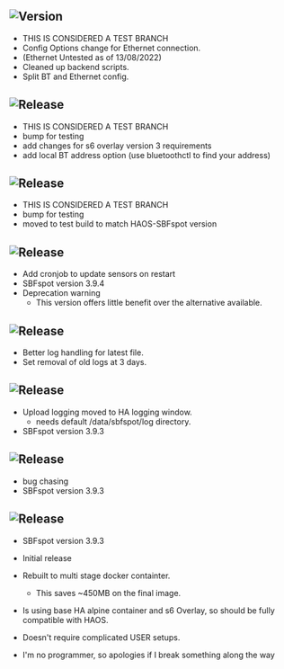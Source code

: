 <!-- https://developers.home-assistant.io/docs/add-ons/presentation#keeping-a-changelog -->

## ![Version](https://img.shields.io/badge/dynamic/yaml?label=Version&query=%24.version&url=https%3A%2F%2Fraw.githubusercontent.com%2Fhabuild%2Fhassio-addons%2Fmain%2Fsbfspot%2Fconfig.yaml)

- THIS IS CONSIDERED A TEST BRANCH
- Config Options change for Ethernet connection.
- (Ethernet Untested as of 13/08/2022)
- Cleaned up backend scripts.
- Split BT and Ethernet config.

## ![Release][release-shield-2022-7-3]

[release-shield-2022-7-3]: https://img.shields.io/badge/version-2022.7.3-blue.svg

- THIS IS CONSIDERED A TEST BRANCH
- bump for testing
- add changes for s6 overlay version 3 requirements
- add local BT address option (use bluetoothctl to find your address)

## ![Release][release-shield-2022-3-6]

[release-shield-2022-3-6]: https://img.shields.io/badge/version-2022.3.6-blue.svg

- THIS IS CONSIDERED A TEST BRANCH
- bump for testing
- moved to test build to match HAOS-SBFspot version

## ![Release][release-shield-2022-3-5]

[release-shield-2022-3-5]: https://img.shields.io/badge/version-2022.3.5-blue.svg

- Add cronjob to update sensors on restart
- SBFspot version 3.9.4
- Deprecation warning
  - This version offers little benefit over the alternative available.

## ![Release][release-shield-2022-3-4]

[release-shield-2022-3-4]: https://img.shields.io/badge/version-2022.3.4-blue.svg

- Better log handling for latest file.
- Set removal of old logs at 3 days.

## ![Release][release-shield-2022-3-3]

[release-shield-2022-3-3]: https://img.shields.io/badge/version-2022.3.3-blue.svg

- Upload logging moved to HA logging window.
  - needs default /data/sbfspot/log directory.
- SBFspot version 3.9.3

## ![Release][release-shield-2022-3-2]

[release-shield-2022-3-2]: https://img.shields.io/badge/version-2022.3.2-blue.svg

- bug chasing
- SBFspot version 3.9.3

## ![Release][release-shield]

[release-shield]: https://img.shields.io/badge/version-2022.3.1-blue.svg

- SBFspot version 3.9.3
- Initial release
- Rebuilt to multi stage docker containter.
  - This saves ~450MB on the final image.
- Is using base HA alpine container and s6 Overlay, so should be fully compatible with HAOS.
- Doesn't require complicated USER setups.

- I'm no programmer, so apologies if I break something along the way
